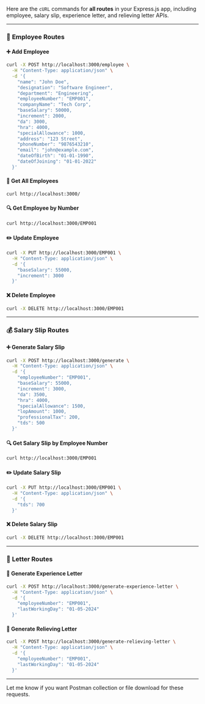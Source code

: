   Here are the `cURL` commands for **all routes** in your Express.js app, including employee, salary slip, experience letter, and relieving letter APIs.

---

### 📌 **Employee Routes**

#### ➕ Add Employee

```bash
curl -X POST http://localhost:3000/employee \
  -H "Content-Type: application/json" \
  -d '{
    "name": "John Doe",
    "designation": "Software Engineer",
    "department": "Engineering",
    "employeeNumber": "EMP001",
    "companyName": "Tech Corp",
    "baseSalary": 50000,
    "increment": 2000,
    "da": 3000,
    "hra": 4000,
    "specialAllowance": 1000,
    "address": "123 Street",
    "phoneNumber": "9876543210",
    "email": "john@example.com",
    "dateOfBirth": "01-01-1990",
    "dateOfJoining": "01-01-2022"
  }'
```

#### 📄 Get All Employees

```bash
curl http://localhost:3000/
```

#### 🔍 Get Employee by Number

```bash
curl http://localhost:3000/EMP001
```

#### ✏️ Update Employee

```bash
curl -X PUT http://localhost:3000/EMP001 \
  -H "Content-Type: application/json" \
  -d '{
    "baseSalary": 55000,
    "increment": 3000
  }'
```

#### ❌ Delete Employee

```bash
curl -X DELETE http://localhost:3000/EMP001
```

---

### 💰 **Salary Slip Routes**

#### ➕ Generate Salary Slip

```bash
curl -X POST http://localhost:3000/generate \
  -H "Content-Type: application/json" \
  -d '{
    "employeeNumber": "EMP001",
    "baseSalary": 55000,
    "increment": 3000,
    "da": 3500,
    "hra": 4000,
    "specialAllowance": 1500,
    "lopAmount": 1000,
    "professionalTax": 200,
    "tds": 500
  }'
```

#### 🔍 Get Salary Slip by Employee Number

```bash
curl http://localhost:3000/EMP001
```

#### ✏️ Update Salary Slip

```bash
curl -X PUT http://localhost:3000/EMP001 \
  -H "Content-Type: application/json" \
  -d '{
    "tds": 700
  }'
```

#### ❌ Delete Salary Slip

```bash
curl -X DELETE http://localhost:3000/EMP001
```

---

### 📜 **Letter Routes**

#### 🧾 Generate Experience Letter

```bash
curl -X POST http://localhost:3000/generate-experience-letter \
  -H "Content-Type: application/json" \
  -d '{
    "employeeNumber": "EMP001",
    "lastWorkingDay": "01-05-2024"
  }'
```

#### 🧾 Generate Relieving Letter

```bash
curl -X POST http://localhost:3000/generate-relieving-letter \
  -H "Content-Type: application/json" \
  -d '{
    "employeeNumber": "EMP001",
    "lastWorkingDay": "01-05-2024"
  }'
```

---

Let me know if you want Postman collection or file download for these requests.
